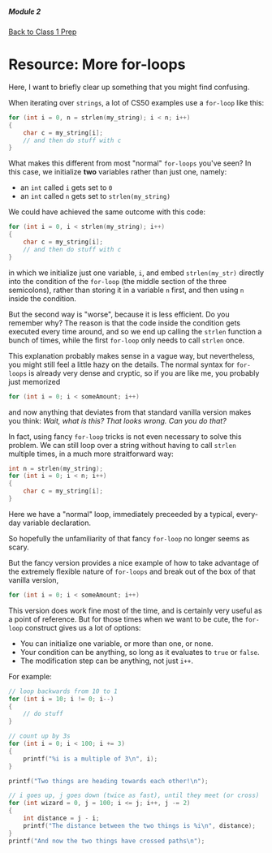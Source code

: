 ##### Module 2

[Back to Class 1 Prep](../../class1-prep#strings)

# Resource: More for-loops

Here, I want to briefly clear up something that you might find confusing.

When iterating over `strings`, a lot of CS50 examples use a `for-loop` like this:

```c
for (int i = 0, n = strlen(my_string); i < n; i++) 
{
    char c = my_string[i];
    // and then do stuff with c
}
```

What makes this different from most "normal" `for-loops` you've seen? In this case, we initialize
**two** variables rather than just one, namely:
* an `int` called `i` gets set to `0`
* an `int` called `n` gets set to `strlen(my_string)`

We could have achieved the same outcome with this code:
```c
for (int i = 0, i < strlen(my_string); i++) 
{
    char c = my_string[i];
    // and then do stuff with c
}
```

in which we initialize just one variable, `i`, and embed `strlen(my_str)` directly into the condition of the `for-loop` (the middle section of the three semicolons), rather than storing it in a variable `n` first, and then using `n` inside the condition.

But the second way is "worse", because it is less efficient. Do you remember why? The reason is that the code inside the condition gets executed every time around, and so we end up calling the `strlen` function a bunch of times, while the first `for-loop` only needs to call `strlen` once.

This explanation probably makes sense in a vague way, but nevertheless, you might still feel a little hazy on the details. The normal syntax for `for-loops` is already very dense and cryptic, so if you are like me, you probably just memorized 
```c 
for (int i = 0; i < someAmount; i++)
```
and now anything that deviates from that standard vanilla version makes you think: *Wait, what is this? That looks wrong. Can you do that?*

In fact, using fancy `for-loop` tricks is not even necessary to solve this problem. We can still loop over a string without having to call `strlen` multiple times, in a much more straitforward way:
```c
int n = strlen(my_string);
for (int i = 0; i < n; i++) 
{
    char c = my_string[i];
}
```

Here we have a "normal" loop, immediately preceeded by a typical, every-day variable declaration.

So hopefully the unfamiliarity of that fancy `for-loop` no longer seems as scary.

But the fancy version provides a nice example of how to take advantage of the extremely flexible nature of `for-loops` and break out of the box of that vanilla version, 
```c 
for (int i = 0; i < someAmount; i++)
```
This version does work fine most of the time, and is certainly very useful as a point of reference. But for those times when we want to be cute, the `for-loop` construct gives us a lot of options:
* You can initialize one variable, or more than one, or none. 
* Your condition can be anything, so long as it evaluates to `true` or `false`.
* The modification step can be anything, not just `i++`.

For example:

```c
// loop backwards from 10 to 1
for (int i = 10; i != 0; i--)
{
    // do stuff
}
```

```c
// count up by 3s
for (int i = 0; i < 100; i += 3)
{
    printf("%i is a multiple of 3\n", i);
}
```

```c
printf("Two things are heading towards each other!\n");

// i goes up, j goes down (twice as fast), until they meet (or cross)
for (int wizard = 0, j = 100; i <= j; i++, j -= 2)
{
    int distance = j - i;
    printf("The distance between the two things is %i\n", distance);
}
printf("And now the two things have crossed paths\n");
```
